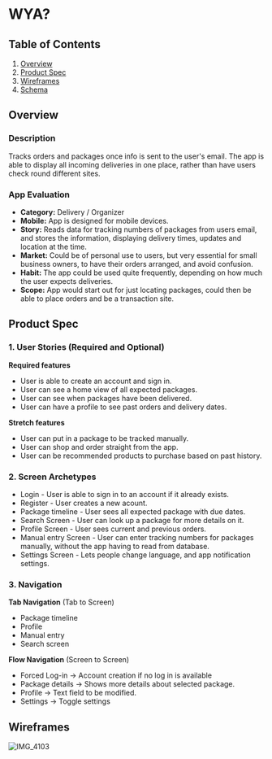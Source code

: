 # WYA?

## Table of Contents
1. [Overview](#Overview)
1. [Product Spec](#Product-Spec)
1. [Wireframes](#Wireframes)
1. [Schema](#Schema)

## Overview
### Description
Tracks orders and packages once info is sent to the user's email. The app is able to display all incoming deliveries in one place, rather than have users check round different sites.

### App Evaluation
- **Category:** Delivery / Organizer
- **Mobile:** App is designed for mobile devices.
- **Story:** Reads data for tracking numbers of packages from users email, and stores the information, displaying delivery times, updates and location at the time. 
- **Market:** Could be of personal use to users, but very essential for small business owners, to have their orders arranged, and avoid confusion.
- **Habit:** The app could be used quite frequently, depending on how much the user expects deliveries.
- **Scope:** App would start out for just locating packages, could then be able to place orders and be a transaction site.

## Product Spec
### 1. User Stories (Required and Optional)

**Required features**

* User is able to create an account and sign in.
* User can see a home view of all expected packages.
* User can see when packages have been delivered.
* User can have a profile to see past orders and delivery dates.


**Stretch features**

* User can put in a package to be tracked manually.
* User can shop and order straight from the app.
* User can be recommended products to purchase based on past history.


### 2. Screen Archetypes

* Login - User is able to sign in to an account if it already exists.
* Register - User creates a new acount.
* Package timeline - User sees all expected package with due dates.
* Search Screen - User can look up a package for more details on it.
* Profile Screen - User sees current and previous orders.
* Manual entry Screen - User can enter tracking numbers for packages manually, without the app having to read from database.
* Settings Screen - Lets people change language, and app notification settings.

### 3. Navigation

**Tab Navigation** (Tab to Screen)

* Package timeline
* Profile
* Manual entry
* Search screen



**Flow Navigation** (Screen to Screen)
* Forced Log-in -> Account creation if no log in is available
* Package details -> Shows more details about selected package.
* Profile -> Text field to be modified. 
* Settings -> Toggle settings

## Wireframes
![IMG_4103](https://user-images.githubusercontent.com/75452326/177435542-417efd9a-e324-497f-9753-5d9b617d2b31.jpg)

